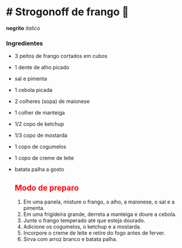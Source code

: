 # # Strogonoff de frango :chicken:



**negrito**  _italico_

### Ingredientes

* 3 peitos de frango cortados em cubos

* 1 dente de alho picado

* sal e pimenta

* 1 cebola picada

* 2 colheres (sopa) de maionese

* 1 colher de manteiga

* 1/2 copo de ketchup

* 1/3 copo de mostarda

* 1 copo de cogumelos

* 1 copo de creme de leite

* batata palha a gosto 


  ##  <span style="color:red">Modo de preparo</span>

  1. Em uma panela, misture o frango, o alho, a maionese, o sal e a pimenta.
  2. Em uma frigideira grande, derreta a manteiga e doure a cebola.
  3. Junte o frango temperado até que esteja dourado.
  4. Adicione os cogumelos, o ketchup e a mostarda.
  5. Incorpore o creme de leite e retire do fogo antes de ferver.
  6. Sirva com arroz branco e batata palha.

  
  

